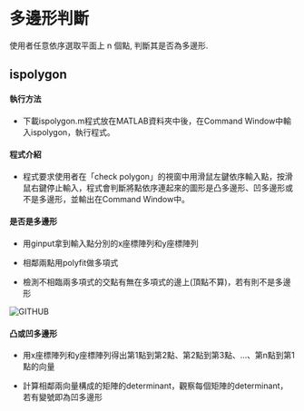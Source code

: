 # 多邊形判斷
使用者任意依序選取平面上 n 個點, 判斷其是否為多邊形.

## ispolygon

#### 執行方法

* 下載ispolygon.m程式放在MATLAB資料夾中後，在Command Window中輸入ispolygon，執行程式。

#### 程式介紹

* 程式要求使用者在「check polygon」的視窗中用滑鼠左鍵依序輸入點，按滑鼠右鍵停止輸入，程式會判斷將點依序連起來的圖形是凸多邊形、凹多邊形或不是多邊形，並輸出在Command Window中。


#### 是否是多邊形

* 用ginput拿到輸入點分別的x座標陣列和y座標陣列

* 相鄰兩點用polyfit做多項式

* 檢測不相臨兩多項式的交點有無在多項式的邊上(頂點不算)，若有則不是多邊形

![GITHUB]( https://imgur.com/F0MaSks "不是多邊形例子")



#### 凸或凹多邊形

* 用x座標陣列和y座標陣列得出第1點到第2點、第2點到第3點、...、第n點到第1點的向量

* 計算相鄰兩向量構成的矩陣的determinant，觀察每個矩陣的determinant，若有變號即為凹多邊形
